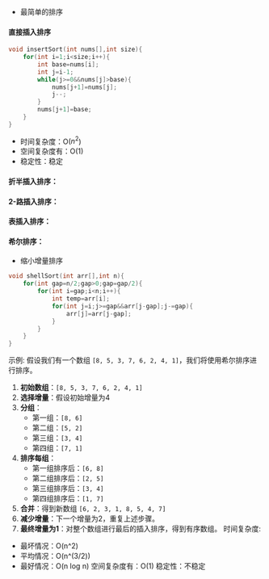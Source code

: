 - 最简单的排序
#### 直接插入排序
```C
void insertSort(int nums[],int size){
	for(int i=1;i<size;i++){
		int base=nums[i];
		int j=i-1;
		while(j>=0&&nums[j]>base){
			nums[j+1]=nums[j];
			j--;
		}
		nums[j+1]=base;
	}
}
```
- 时间复杂度：O($n^{2}$)
- 空间复杂度有：O(1)
- 稳定性：稳定

#### 折半插入排序：

#### 2-路插入排序：

#### 表插入排序：

#### 希尔排序：
- 缩小增量排序
```C
void shellSort(int arr[],int n){
	for(int gap=n/2;gap>0;gap=gap/2){
		for(int i=gap;i<n;i++){
			int temp=arr[i];
			for(int j=i;j>=gap&&arr[j-gap];j-=gap){
				arr[j]=arr[j-gap];
			}
		}
	}
}

```
示例:
假设我们有一个数组 `[8, 5, 3, 7, 6, 2, 4, 1]`，我们将使用希尔排序进行排序。
1. **初始数组**：`[8, 5, 3, 7, 6, 2, 4, 1]`
2. **选择增量**：假设初始增量为4
3. **分组**：
    - 第一组：`[8, 6]`
    - 第二组：`[5, 2]`
    - 第三组：`[3, 4]`
    - 第四组：`[7, 1]`
4. **排序每组**：
    - 第一组排序后：`[6, 8]`
    - 第二组排序后：`[2, 5]`
    - 第三组排序后：`[3, 4]`
    - 第四组排序后：`[1, 7]`
5. **合并**：得到新数组 `[6, 2, 3, 1, 8, 5, 4, 7]`
6. **减少增量**：下一个增量为2，重复上述步骤。
7. **最终增量为1**：对整个数组进行最后的插入排序，得到有序数组。
时间复杂度:
- 最坏情况：O(n^2)
- 平均情况：O(n^(3/2))
- 最好情况：O(n log n)
 空间复杂度有：O(1)
 稳定性：不稳定